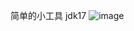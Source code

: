 简单的小工具
jdk17
![image](https://github.com/zzznext/FileHashChecker/assets/100187018/2d38d584-416e-4e77-9cff-14e6b81602a6)
